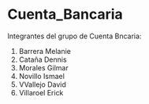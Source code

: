 # Cuenta_Bancaria
Integrantes del grupo de Cuenta Bncaria:

1. Barrera Melanie
2. Cataña Dennis 
3. Morales Gilmar
4. Novillo Ismael
5. VVallejo David
6. Villaroel Erick
